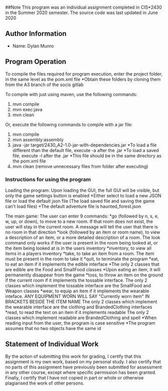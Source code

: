 ##Note
This program was an individual assignment completed in CIS*2430 in the Summer 2020 semester. The source code was last updated in June 2020

## Author Information

* Name: Dylan Munro

## Program Operation
To compile the files required for program execution, enter the project folder, in the same level as the pom.xml file
  *Obtain these folders by cloning them from the A3 branch of the socis gitlab

To compile with just using maven, use the following commands:
1) mvn compile
2) mvn exec:java
3) mvn clean

Or, execute the following commands to compile with a jar file:
1) mvn compile
2) mvn assembly:assembly
3) java -jar target/2430_A2-1.0-jar-with-dependencies.jar
  *To load a file different than the default file, execute -a <fileName> after the .jar
  *To load a saved file, execute -l <fileName> after the .jar
    *This file should be in the same directory as the pom.xml file
4) mvn clean (remove unnecessary files from folder after executing)


### Instructions for using the program
Loading the program:
Upon loading the GUI, the full GUI will be visible, but only the game settings button is enabled
*Either select to load a new JSON file or load the default json file (The load saved file and saving the game can't load files)
  *The default adventure file is haunted_forest.json

The main game:
The user can enter 9 commands:
  *go (followed by n, s, e, w, up, or down), to move to a new room. If that room does not exist, the user will stay in the current room. 
	A message will tell the user that there is no room in that direction
  *look (followed by an item or room name), to view a description of an item, or a more detailed description of a room. 
    The look command only works if the user is present in the room being looked at, 
      or the item being looked at is in the users inventory
  *inventory, to view all items in a players inventory
  *take, to take an item from a room. The item must be present in the room to take it
  *quit, to terminate the program
  *eat, to eat an item if it implements the edible interface
    *The only 2 classes that are edible are the Food and SmallFood classes
    *Upon eating an item, it will permanently disappear from the game
  *toss, to throw an item on the ground if the current room if it implements the tossable interface. 
    The only 2 classes which implement the tossable interface are the SmallFood and Weapon classes
  *wear, to equip an item if it implements the wearable inteface. 
    ANY EQUIPMENT WORN WILL SAY "Currently worn item" IN BRACKETS BESIDE THE ITEM NAME 
    The only 2 classes which implement the wearable interface are the clothing and BrandedClothing interfaces 
  *read, to read the text on an item if it implements readable
    The only 2 classes which implement readable are BrandedClothing and spell
*When reading input from the user, the program is case sensitive
*The program assumes that no two objects have the same id


## Statement of Individual Work

By the action of submitting this work for grading, I certify that this assignment is my own work, based on my personal study.  I also certify that no parts of this assignment have previously been submitted for assessment in any other course, except where specific permission has been granted.  Finally, I certify that I have not copied in part or whole  or otherwise plagiarised the work of other persons.
